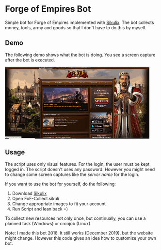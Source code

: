 # Forge of Empires Bot
Simple bot for Forge of Empires implemented with [Sikulix](http://sikulix.com/). The bot collects money, tools, army and goods so that I don't have to do this by myself.

## Demo
The following demo shows what the bot is doing. You see a screen capture after the bot is executed.

![Demo Bot](Demo/demo.gif)

## Usage

The script uses only visual features. For the login, the user must be kept logged in. The script doesn't uses any password. However you might need to change some screen captures like the *server name* for the login.

If you want to use the bot for yourself, do the following:
1. Download [Sikulix](https://launchpad.net/sikuli/+download)
2. Open FoE-Collect.sikuli
3. Change appropriate images to fit your account
4. Run Script and lean back =)

To collect new resources not only once, but continually, you can use a planned task (Windows) or cronjob (Linux).

Note: I made this bot 2018. It still works (December 2019), but the website might change. However this code gives an idea how to customize your own bot.
